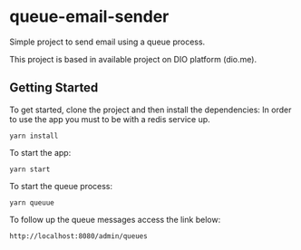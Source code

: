 # queue-email-sender
Simple project to send email using a queue process.

This project is based in available project on DIO platform (dio.me).


## Getting Started

To get started, clone the project and then install the dependencies:
In order to use the app you must to be with a redis service up.

```
yarn install
```

To start the app:

```
yarn start
```

To start the queue process:

```
yarn queuue
```

To follow up the queue messages access the link below:

```
http://localhost:8080/admin/queues
```